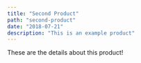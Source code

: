 ```yaml
---
title: "Second Product"
path: "second-product"
date: "2018-07-21"
description: "This is an example product"
---
```


These are the details about this product!
